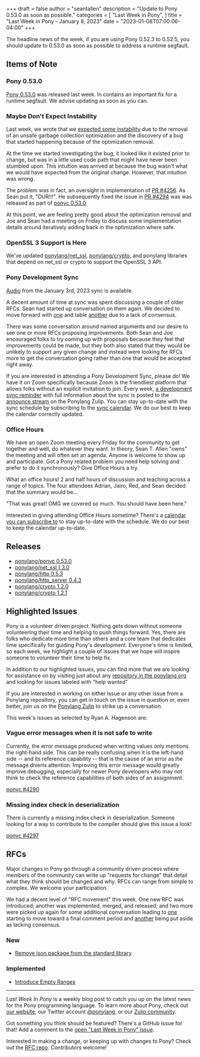+++
draft = false
author = "seantallen"
description = "Update to Pony 0.53.0 as soon as possible."
categories = [
    "Last Week in Pony",
]
title = "Last Week in Pony - January 8, 2023"
date = "2023-01-08T07:00:06-04:00"
+++

The headline news of the week, if you are using Pony 0.52.3 to 0.52.5, you should update to 0.53.0 as soon as possible to address a runtime segfault.

<!--more-->

## Items of Note

### Pony 0.53.0

[Pony 0.53.0](https://github.com/ponylang/ponylang/releases/tag/0.53.0) was released last week. In contains an important fix for a runtime segfault. We advise updating as soon as you can.

### Maybe Don't Expect Instability

Last week, we wrote that we [expected some instability](https://www.ponylang.io/blog/2023/01/last-week-in-pony---january-1-2023/#some-instability-expected) due to the removal of an unsafe garbage collection optimization and the discovery of a bug that started happening because of the optimization removal.

At the time we started investigating the bug, it looked like it existed prior to change, but was in a little used code path that might have never been stumbled upon. This intuition was arrived at because the bug wasn't what we would have expected from the original change. However, that intuition was wrong.

The problem was in fact, an oversight in implementation of [PR #4256](https://github.com/ponylang/ponyc/pull/4256). As Sean put it, "DUR!!!". He subsequently fixed the issue in [PR #4294](https://github.com/ponylang/ponyc/pull/4294) was was released as part of [ponyc 0.53.0](https://github.com/ponylang/ponylang/releases/tag/0.53.0).

At this point, we are feeling pretty good about the optimization removal and Joe and Sean had a meeting on Friday to discuss some implementation details around iteratively adding back in the optimization where safe.

### OpenSSL 3 Support is Here

We've updated [ponylang/net_ssl](https://github.com/ponylang/net_ssl), [ponylang/crypto](https://github.com/ponylang/crypto), and ponylang libraries that depend on net_ssl or crypto to support the OpenSSL 3 API.

### Pony Development Sync

[Audio](https://sync-recordings.ponylang.io/r/2023_01_03.m4a) from the January 3rd, 2023 sync is available.

A decent amount of time at sync was spent discussing a couple of older RFCs. Sean had started up conversation on them again. We decided to move forward with [one](https://github.com/ponylang/rfcs/pull/174) and table [another](https://github.com/ponylang/rfcs/pull/173) due to a lack of consensus.

There was some conversation around named arguments and our desire to see one or more RFCs proposing improvements. Both Sean and Joe encouraged folks to try coming up with proposals because they feel that improvements could be made, but they both also stated that they would be unlikely to support any given change and instead were looking for RFCs more to get the conversation going rather than one that would be accepted right away.

If you are interested in attending a Pony Development Sync, please do! We have it on Zoom specifically because Zoom is the friendliest platform that allows folks without an explicit invitation to join. Every week, [a development sync reminder](https://ponylang.zulipchat.com/#narrow/stream/189932-announce/topic/Sync.20Reminder) with full information about the sync is posted to the [announce stream](https://ponylang.zulipchat.com/#narrow/stream/189932-announce) on the Ponylang Zulip. You can stay up-to-date with the sync schedule by subscribing to the [sync calendar](https://calendar.google.com/calendar/ical/59jcru6f50mrpqbm7em4iclnkk%40group.calendar.google.com/public/basic.ics). We do our best to keep the calendar correctly updated.

### Office Hours

We have an open Zoom meeting every Friday for the community to get together and well, do whatever they want. In theory, Sean T. Allen "owns" the meeting and will often set an agenda. Anyone is welcome to show up and participate. Got a Pony related problem you need help solving and prefer to do it synchronously? Give Office Hours a try.

What an office hours! 2 and half hours of discussion and teaching across a range of topics. The four attendees Adrian, Jairo, Red, and Sean decided that the summary would be...

"That was great! OMG we covered so much. You should have been here."

Interested in giving attending Office Hours sometime? There's a [calendar you can subscribe to](https://calendar.google.com/calendar/ical/4465e68ae24131ae00461a40893f2637a2c9ac510e311a44ff78680e2f183ce3%40group.calendar.google.com/public/basic.ics) to stay up-to-date with the schedule. We do our best to keep the calendar up-to-date.

## Releases

- [ponylang/ponyc 0.53.0](https://github.com/ponylang/ponylang/releases/tag/0.53.0)
- [ponylang/net_ssl 1.3.0](https://github.com/ponylang/net_ssl/releases/tag/1.3.0)
- [ponylang/http 0.5.3](https://github.com/ponylang/http/releases/tag/0.5.3)
- [ponylang/http_server 0.4.3](https://github.com/ponylang/http_server/releases/tag/0.4.3)
- [ponylang/crypto 1.2.0](https://github.com/ponylang/crypto/releases/tag/1.2.0)
- [ponylang/crypto 1.2.1](https://github.com/ponylang/crypto/releases/tag/1.2.1)

## Highlighted Issues

Pony is a volunteer driven project. Nothing gets down without someone volunteering their time and helping to push things forward. Yes, there are folks who dedicate more time than others and a core team that dedicates time specifically for guiding Pony's development. Everyone's time is limited, so each week, we highlight a couple of issues that we hope will inspire someone to volunteer their time to help fix.

In addition to our highlighted issues, you can find more that we are looking for assistance on by visiting just about any [repository in the ponylang org](https://github.com/ponylang/) and looking for issues labeled with "help wanted"

If you are interested in working on either issue or any other issue from a Ponylang repository, you can get in touch on the issue in question or, even better, join us on the [Ponylang Zulip](https://ponylang.zulipchat.com/) to strike up a conversation.

This week's issues as selected by Ryan A. Hagenson are:

### Vague error messages when it is not safe to write

Currently, the error message produced when writing values only mentions the right-hand side. This can be really confusing when it is the left-hand side -- and its reference capability -- that is the cause of an error as ihe message diverts attention. Improving this error message would greatly improve debugging, especially for newer Pony developers who may not think to check the reference capabilities of both sides of an assignment.

[ponyc #4290](https://github.com/ponylang/ponyc/issues/4290)

### Missing index check in deserialization

There is currently a missing index check in deserialization. Someone looking for a way to contribute to the compiler should give this issue a look!

[ponyc #4297](https://github.com/ponylang/ponyc/issues/4297)

## RFCs

Major changes in Pony go through a community driven process where members of the community can write up "requests for change" that detail what they think should be changed and why. RFCs can range from simple to complex. We welcome your participation.

We had a decent level of "RFC movement" this week. One new RFC was introduced; another was implemented, merged, and released; and two more were picked up again for some additional conversation leading to [one](https://github.com/ponylang/rfcs/pull/174) starting to move toward a final comment period and [another](https://github.com/ponylang/rfcs/pull/173) being put aside as lacking consensus.

### New

- [Remove json package from the standard library](https://github.com/ponylang/rfcs/pull/208)

### Implemented

- [Introduce Empty Ranges](https://github.com/ponylang/rfcs/blob/main/text/0076-introduce%20empty%20ranges.md)

---

_Last Week In Pony_ is a weekly blog post to catch you up on the latest news for the Pony programming language. To learn more about Pony, check out [our website](https://ponylang.io), our Twitter account [@ponylang](https://twitter.com/ponylang), or our [Zulip community](https://ponylang.zulipchat.com).

Got something you think should be featured? There's a GitHub issue for that! Add a comment to the [open "Last Week in Pony" issue](https://github.com/ponylang/ponylang.github.io/issues?q=is%3Aissue+is%3Aopen+label%3Alast-week-in-pony).

Interested in making a change, or keeping up with changes to Pony? Check out the [RFC repo](https://github.com/ponylang/rfcs). Contributors welcome!
